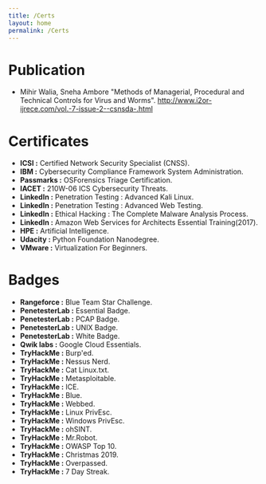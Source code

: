 ```yaml
---
title: /Certs
layout: home
permalink: /Certs
---
```


# Publication

- Mihir Walia, Sneha Ambore "Methods of Managerial, Procedural and Technical Controls for Virus and Worms".
  <a href="http://www.i2or-ijrece.com/vol.-7-issue-2--csnsda-.html">http://www.i2or-ijrece.com/vol.-7-issue-2--csnsda-.html</a>

# Certificates 

- <strong>ICSI :</strong> Certified Network Security Specialist (CNSS).
- <strong>IBM  :</strong> Cybersecurity Compliance Framework System  Administration.
- <strong>Passmarks :</strong> OSForensics Triage Certification.
- <strong>IACET :</strong> 210W-06 ICS Cybersecurity Threats.
- <strong>LinkedIn :</strong> Penetration Testing : Advanced Kali Linux.
- <strong>LinkedIn :</strong> Penetration Testing : Advanced Web Testing.
- <strong>LinkedIn :</strong> Ethical Hacking : The Complete Malware Analysis Process.
- <strong>LinkedIn :</strong> Amazon Web Services for Architects Essential Training(2017).
- <strong>HPE :</strong> Artificial Intelligence.
- <strong>Udacity :</strong> Python Foundation Nanodegree.
- <strong>VMware :</strong> Virtualization For Beginners.

# Badges

- <strong>Rangeforce :</strong> Blue Team Star Challenge.
- <strong>PenetesterLab :</strong> Essential Badge.
- <strong>PenetesterLab :</strong> PCAP Badge.
- <strong>PenetesterLab :</strong> UNIX Badge.
- <strong>PenetesterLab :</strong> White Badge.
- <strong>Qwik labs :</strong> Google Cloud Essentials.
- <strong>TryHackMe :</strong> Burp'ed.
- <strong>TryHackMe :</strong> Nessus Nerd.
- <strong>TryHackMe :</strong> Cat Linux.txt.
- <strong>TryHackMe :</strong> Metasploitable.
- <strong>TryHackMe :</strong> ICE.
- <strong>TryHackMe :</strong> Blue.
- <strong>TryHackMe :</strong> Webbed.
- <strong>TryHackMe :</strong> Linux PrivEsc.
- <strong>TryHackMe :</strong> Windows PrivEsc.
- <strong>TryHackMe :</strong> ohSINT.
- <strong>TryHackMe :</strong> Mr.Robot.
- <strong>TryHackMe :</strong> OWASP Top 10.
- <strong>TryHackMe :</strong> Christmas 2019.
- <strong>TryHackMe :</strong> Overpassed.
- <strong>TryHackMe :</strong> 7 Day Streak.
